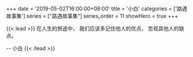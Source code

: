 +++
date = '2019-05-02T16:00:00+08:00'
title = '小白'
categories = ['路遇故事集']
series = ["路遇故事集"]
series_order = 11
showHero = true
+++

{{< lead >}}
在人生的旅途中，
我们应该多记住他人的优点，
忽视其他人的缺点。

-- 小白
{{< /lead >}}
